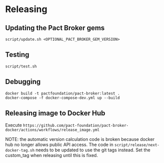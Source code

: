 # Releasing

## Updating the Pact Broker gems

    script/update.sh <OPTIONAL_PACT_BROKER_GEM_VERSION>

## Testing

    script/test.sh

## Debugging

    docker build -t pactfoundation/pact-broker:latest .
    docker-compose -f docker-compose-dev.yml up --build

## Releasing image to Docker Hub

Execute `https://github.com/pact-foundation/pact-broker-docker/actions/workflows/release_image.yml`

NOTE: the automatic version calculation code is broken because docker hub no longer allows public API access. The code in `script/release/next-docker-tag.sh` needs to be updated to use the git tags instead. Set the custom_tag when releasing until this is fixed.
